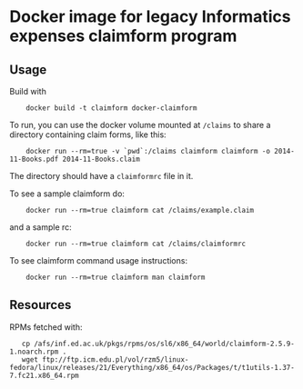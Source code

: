 # Docker image for legacy Informatics expenses claimform program

## Usage

Build with

~~~~
    docker build -t claimform docker-claimform
~~~~

To run, you can use the docker volume mounted at `/claims` to share a directory containing
claim forms, like this:
~~~~
    docker run --rm=true -v `pwd`:/claims claimform claimform -o 2014-11-Books.pdf 2014-11-Books.claim
~~~~
The directory should have a `claimformrc` file in it.

To see a sample claimform do:
~~~~
    docker run --rm=true claimform cat /claims/example.claim
~~~~

and a sample rc:
~~~~
    docker run --rm=true claimform cat /claims/claimformrc
~~~~

To see claimform command usage instructions:
~~~~
    docker run --rm=true claimform man claimform
~~~~


## Resources

RPMs fetched with:

~~~~
   cp /afs/inf.ed.ac.uk/pkgs/rpms/os/sl6/x86_64/world/claimform-2.5.9-1.noarch.rpm .
   wget ftp://ftp.icm.edu.pl/vol/rzm5/linux-fedora/linux/releases/21/Everything/x86_64/os/Packages/t/t1utils-1.37-7.fc21.x86_64.rpm
~~~~
